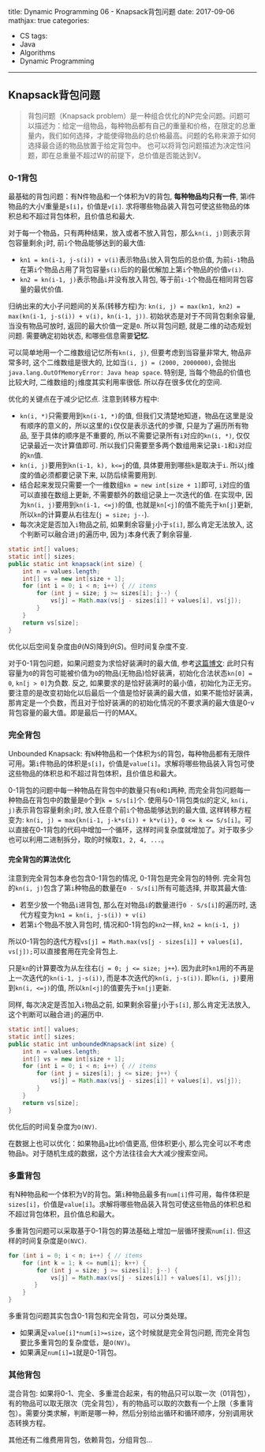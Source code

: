 title: Dynamic Programming 06 - Knapsack背包问题
date: 2017-09-06
mathjax: true
categories:
- CS
tags:
- Java
- Algorithms
- Dynamic Programming
---
## Knapsack背包问题
> 背包问题（Knapsack problem）是一种组合优化的NP完全问题。问题可以描述为：给定一组物品，每种物品都有自己的重量和价格，在限定的总重量内，我们如何选择，才能使得物品的总价格最高。问题的名称来源于如何选择最合适的物品放置于给定背包中。
也可以将背包问题描述为决定性问题，即在总重量不超过W的前提下，总价值是否能达到V。

<!-- more -->

### 0-1背包
最基础的背包问题：有N件物品和一个体积为V的背包, **每种物品均只有一件**, 第i件物品的大小/重量是`s[i]`，价值是`v[i]`. 求将哪些物品装入背包可使这些物品的体积总和不超过背包体积，且价值总和最大.

对于每一个物品，只有两种结果，放入或者不放入背包，那么`kn(i, j)`则表示背包容量剩余`j`时, 前`i`个物品能够达到的最大值:
* `kn1 = kn(i-1, j-s(i)) + v(i)`表示物品`i`放入背包后的总价值, 为前`i-1`物品在第`i`个物品占用了背包容量`s(i)`后的的最优解加上第`i`个物品的价值`v(i)`.
* `kn2 = kn(i-1, j)`表示物品`i`并没有放入背包, 等于前`i-1`个物品在相同背包容量的最优价值.

归纳出来的大小子问题间的关系(转移方程)为: `kn(i, j) = max(kn1, kn2) = max(kn(i-1, j-s(i)) + v(i), kn(i-1, j))`. 初始状态是对于不同背包剩余容量, 当没有物品可放时, 返回的最大价值一定是`0`. 所以背包问题, 就是二维的动态规划问题. 需要确定初始状态, 和哪些信息需要**记忆**.

可以简单地用一个二维数组记忆所有`kn(i, j)`, 但要考虑到当容量非常大, 物品非常多时, 这个二维数组是很大的, 比如当`(i, j) = (2000, 2000000)`, 会抛出`java.lang.OutOfMemoryError: Java heap space`. 特别是, 当每个物品的价值也比较大时, 二维数组的`j`维度其实利用率很低. 所以存在很多优化的空间.

优化的关键点在于减少记忆点. 注意到转移方程中:
* `kn(i, *)`只需要用到`kn(i-1, *)`的值, 但我们又清楚地知道，物品在这里是没有顺序的意义的，所以这里的`i`仅仅是表示迭代的步骤, 只是为了遍历所有物品, 至于具体的顺序是不重要的, 所以不需要记录所有`i`对应的`kn(i, *)`, 仅仅记录最近一次计算值即可. 所以我们只需要至多两个数组用来记录`i-1`和`i`对应的`kn`值.
* `kn(i, j)`要用到`kn(i-1, k), k<=j`的值, 具体要用到哪些`k`是取决于`i`. 所以`j`维度的值必须都要记录下来, 以防后续需要用到.
* 结合起来发现只需要一个一维数组`kn = new int[size + 1]`即可, `i`对应的值可以直接在数组上更新, 不需要额外的数组记录上一次迭代的值. 在实现中, 因为`kn(i, j)`要用到`kn(i-1, <=j)`的值, 也就是`kn[<j]`的值不能先于`kn[j]`更新, 所以`kn`的计算要从右往左(`j = size; j--`).
* 每次决定是否加入`i`物品之前, 如果剩余容量`j`小于`s[i]`, 那么肯定无法放入, 这个判断可以融合进`j`的遍历中, 因为`j`本身代表了剩余容量.

```java
static int[] values;
static int[] sizes;
public static int knapsack(int size) {
    int n = values.length;
    int[] vs = new int[size + 1];
    for (int i = 0; i < n; i++) { // items
        for (int j = size; j >= sizes[i]; j--) {
            vs[j] = Math.max(vs[j - sizes[i]] + values[i], vs[j]);
        }
    }
    return vs[size];
}
```
优化以后空间复杂度由$\theta(NS)$降到$\theta(S)$。但时间复杂度不变.

对于0-1背包问题，如果问题变为求恰好装满时的最大值, 参考[这篇博文](https://blog.csdn.net/liangbopirates/article/details/9750463): 此时只有容量为`0`的背包可能被价值为`0`的物品(无物品)恰好装满，初始化合法状态`kn[0] = 0`, `kn[j > 0]`为负数. 反之, 如果要求的是恰好装满时的最小值，初始化为正无穷。要注意的是改变初始化以后最后一个值是恰好装满的最大值，如果不能恰好装满，那肯定是一个负数，而且对于恰好装满的的初始化情况的不要求满的最大值是0-v背包容量的最大值。即是最后一行的MAX。

### 完全背包
Unbounded Knapsack: 有`N`种物品和一个体积为`S`的背包，每种物品都有无限件可用。第`i`件物品的体积是`s[i]`，价值是`value[i]`。求解将哪些物品装入背包可使这些物品的体积总和不超过背包体积，且价值总和最大。

0-1背包的问题中每一种物品在背包中的数量只有`0`和`1`两种, 而完全背包问题每一种物品在背包中的数量是`0`个到`k = S/s[i]`个. 使用与0-1背包类似的定义, `kn(i, j)`表示背包容量剩余`j`时, 放入任意个前`i`个物品能够达到的最大值, 这样转移方程变为: `kn(i, j) = max{kn(i-1, j-k*s(i)) + k*v(i)}, 0 <= k <= S/s[i]`。可以直接在0-1背包的代码中增加一个循环，这样时间复杂度就增加了。对于取多少也可以利用二进制拆分，取的时候取`1, 2, 4, ...`。

#### 完全背包的算法优化
注意到完全背包本身也包含0-1背包的情况, 0-1背包是完全背包的特例. 完全背包的`kn(i, j)`包含了第`i`种物品的数量在`0 - S/s[i]`所有可能选择, 并取其最大值:
* 若至少放一个物品`i`进背包, 那么在对物品`i`的数量进行`0 - S/s[i]`的遍历时, 迭代方程变为`kn1 = kn(i, j-s(i)) + v(i)`
* 若第`i`个物品不放入背包时, 情况和0-1背包的`kn2`一样, `kn2 = kn(i-1, j)`

所以0-1背包的迭代方程`vs[j] = Math.max(vs[j - sizes[i]] + values[i], vs[j]);`可以直接套用在完全背包上.

只是`kn`的计算要改为从左往右(`j = 0; j <= size; j++`). 因为此时`kn1`用的不再是上一次迭代的`kn(i-1, j-s(i))`, 而是本次迭代的`kn(i, j-s(i))`. 即`kn(i, j)`要用到`kn(i, <=j)`的值, 所以`kn[<j]`的值要先于`kn[j]`更新.

同样, 每次决定是否加入`i`物品之前, 如果剩余容量`j`小于`s[i]`, 那么肯定无法放入, 这个判断可以融合进`j`的遍历中.
```java
static int[] values;
static int[] sizes;
public static int unboundedKnapsack(int size) {
    int n = values.length;
    int[] vs = new int[size + 1];
    for (int i = 0; i < n; i++) { // items
        for (int j = sizes[i]; j <= size; j++) {
            vs[j] = Math.max(vs[j - sizes[i]] + values[i], vs[j]);
        }
    }
    return vs[size];
}
```
优化后的时间复杂度为`O(NV)`.

在数据上也可以优化：如果物品`a`比`b`价值更高, 但体积更小, 那么完全可以不考虑物品`b`。对于随机生成的数据，这个方法往往会大大减少搜索空间。

### 多重背包
有N种物品和一个体积为V的背包。第`i`种物品最多有`num[i]`件可用，每件体积是`sizes[i]`，价值是`value[i]`。求解将哪些物品装入背包可使这些物品的体积总和不超过背包体积，且价值总和最大。

多重背包问题可以采取基于0-1背包的算法基础上增加一层循环搜索`num[i]`. 但这样的时间复杂度是`O(NVC)`.
```java
for (int i = 0; i < n; i++) { // items
    for (int k = 1; k <= num[i]; k++) {
        for (int j = size; j >= sizes[i]; j--) {
            vs[j] = Math.max(vs[j - sizes[i]] + values[i], vs[j]);
　　	  }
    }
}
```

多重背包问题其实包含0-1背包和完全背包，可以分类处理。
* 如果满足`value[i]*num[i]>=size`，这个时候就是完全背包问题, 而完全背包要比多重背包的复杂度低，是`O(NV)`。
* 如果满足`num[i]=1`就是0-1背包。

### 其他背包
混合背包: 如果将0-1、完全、多重混合起来，有的物品只可以取一次（01背包），有的物品可以取无限次（完全背包），有的物品可以取的次数有一个上限（多重背包）。需要分类求解，判断是哪一种，然后分别给出循环和循环顺序，分别调用状态转换方程。

其他还有二维费用背包，依赖背包，分组背包...
